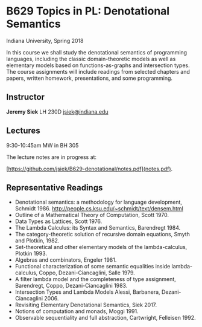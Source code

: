# B629 Topics in PL: Denotational Semantics

Indiana University, Spring 2018

In this course we shall study the denotational semantics of
programming languages, including the classic domain-theoretic models
as well as elementary models based on functions-as-graphs and
intersection types. The course assignments will include readings from
selected chapters and papers, written homework, presentations, and
some programming.

## Instructor

**Jeremy Siek** LH 230D [jsiek@indiana.edu](mailto:jsiek@indiana.edu)

## Lectures

9:30-10:45am MW in BH 305

The lecture notes are in progress at:

[https://github.com/jsiek/B629-denotational/notes.pdf](notes.pdf).

## Representative Readings

- Denotational semantics: a methodology for language development, Schmidt 1986.
  http://people.cs.ksu.edu/~schmidt/text/densem.html
- Outline of a Mathematical Theory of Computation, Scott 1970.
- Data Types as Lattices, Scott 1976.
- The Lambda Calculus: its Syntax and Semantics, Barendregt 1984.
- The category-theoretic solution of recursive domain equations,
  Smyth and Plotkin, 1982.
- Set-theoretical and other elementary models of the lambda-calculus,
  Plotkin 1993.
- Algebras and combinators, Engeler 1981.
- Functional characterization of some semantic equalities
  inside lambda-calculus, Coppo, Dezani-Ciancaglini, Salle 1979.
- A filter lambda model and the completeness of type assignment,
  Barendregt, Coppo, Dezani-Ciancaglini 1983.
- Intersection Types and Lambda Models
  Alessi, Barbanera, Dezani-Ciancaglini 2006.
- Revisiting Elementary Denotational Semantics, Siek 2017.
- Notions of computation and monads, Moggi 1991.
- Observable sequentiality and full abstraction,
  Cartwright, Felleisen 1992.

